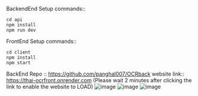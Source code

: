 BackendEnd Setup commands::

    cd api
    npm install
    npm run dev


FrontEnd Setup commands::
    
    cd client
    npm install
    npm start
BackEnd Repo :: https://github.com/panghal007/OCRback
website link:: https://thai-ocrfront.onrender.com
(Please wait 2 minutes after clicking the link to enable the website to LOAD)
![image](https://github.com/panghal007/OCRfront/assets/108991691/cb18a98a-814b-4989-85b8-ab6015d1781d)
![image](https://github.com/panghal007/OCRfront/assets/108991691/78f9eb39-6c32-49cc-b5e0-29b70e5a0d46)
![image](https://github.com/panghal007/OCRfront/assets/108991691/6108cfc5-c972-4fbd-9425-44d21efbd51b)




